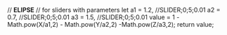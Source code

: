 // __ELIPSE__
// for sliders with parameters
    let a1 = 1.2, //SLIDER;0;5;0.01
    a2 = 0.7, //SLIDER;0;5;0.01
    a3 = 1.5, //SLIDER;0;5;0.01
    value = 1 -Math.pow(X/a1,2) - Math.pow(Y/a2,2) -Math.pow(Z/a3,2);
return value;


